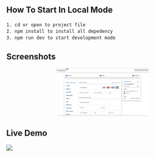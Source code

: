 ## How To Start In Local Mode

```bash
1. cd or open to project file 
2. npm install to install all depedency
3. npm run dev to start development mode
```

## Screenshots
<div align="center">
    <img width="250" src="src/../public/images/ss1.png">    
</div>

## Live Demo
<a href="https://ati-garuda-test.vercel.app/">
  <img src="https://img.shields.io/badge/Live%20on%20the-Vercel-black.svg?style=popout&logo="/>
</a>